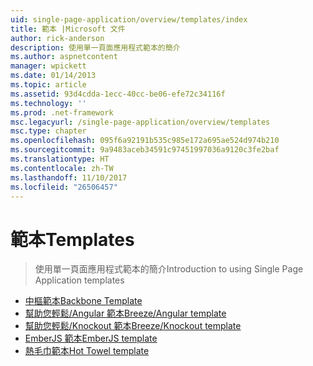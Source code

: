 ```yaml
---
uid: single-page-application/overview/templates/index
title: 範本 |Microsoft 文件
author: rick-anderson
description: 使用單一頁面應用程式範本的簡介
ms.author: aspnetcontent
manager: wpickett
ms.date: 01/14/2013
ms.topic: article
ms.assetid: 93d4cdda-1ecc-40cc-be06-efe72c34116f
ms.technology: ''
ms.prod: .net-framework
msc.legacyurl: /single-page-application/overview/templates
msc.type: chapter
ms.openlocfilehash: 095f6a92191b535c985e172a695ae524d974b210
ms.sourcegitcommit: 9a9483aceb34591c97451997036a9120c3fe2baf
ms.translationtype: HT
ms.contentlocale: zh-TW
ms.lasthandoff: 11/10/2017
ms.locfileid: "26506457"
---
```

<a name="templates"></a><span data-ttu-id="2e2cb-103">範本</span><span class="sxs-lookup"><span data-stu-id="2e2cb-103">Templates</span></span>
====================
> <span data-ttu-id="2e2cb-104">使用單一頁面應用程式範本的簡介</span><span class="sxs-lookup"><span data-stu-id="2e2cb-104">Introduction to using Single Page Application templates</span></span>


- [<span data-ttu-id="2e2cb-105">中樞範本</span><span class="sxs-lookup"><span data-stu-id="2e2cb-105">Backbone Template</span></span>](backbonejs-template.md)
- [<span data-ttu-id="2e2cb-106">幫助您輕鬆/Angular 範本</span><span class="sxs-lookup"><span data-stu-id="2e2cb-106">Breeze/Angular template</span></span>](breezeangular-template.md)
- [<span data-ttu-id="2e2cb-107">幫助您輕鬆/Knockout 範本</span><span class="sxs-lookup"><span data-stu-id="2e2cb-107">Breeze/Knockout template</span></span>](breezeknockout-template.md)
- [<span data-ttu-id="2e2cb-108">EmberJS 範本</span><span class="sxs-lookup"><span data-stu-id="2e2cb-108">EmberJS template</span></span>](emberjs-template.md)
- [<span data-ttu-id="2e2cb-109">熱毛巾範本</span><span class="sxs-lookup"><span data-stu-id="2e2cb-109">Hot Towel template</span></span>](hottowel-template.md)
